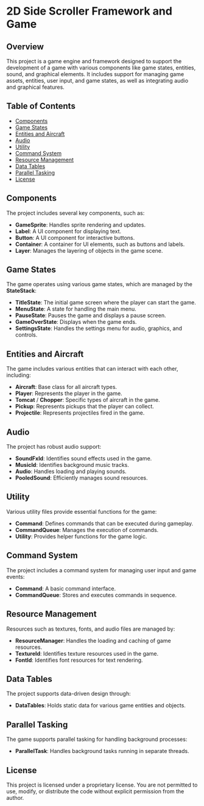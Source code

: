 # 2D Side Scroller Framework and Game

## Overview
This project is a game engine and framework designed to support the development of a game with various components like game states, entities, sound, and graphical elements. It includes support for managing game assets, entities, user input, and game states, as well as integrating audio and graphical features.

## Table of Contents
- [Components](#components)
- [Game States](#game-states)
- [Entities and Aircraft](#entities-and-aircraft)
- [Audio](#audio)
- [Utility](#utility)
- [Command System](#command-system)
- [Resource Management](#resource-management)
- [Data Tables](#data-tables)
- [Parallel Tasking](#parallel-tasking)
- [License](#license)

## Components
The project includes several key components, such as:
- **GameSprite**: Handles sprite rendering and updates.
- **Label**: A UI component for displaying text.
- **Button**: A UI component for interactive buttons.
- **Container**: A container for UI elements, such as buttons and labels.
- **Layer**: Manages the layering of objects in the game scene.

## Game States
The game operates using various game states, which are managed by the **StateStack**:
- **TitleState**: The initial game screen where the player can start the game.
- **MenuState**: A state for handling the main menu.
- **PauseState**: Pauses the game and displays a pause screen.
- **GameOverState**: Displays when the game ends.
- **SettingsState**: Handles the settings menu for audio, graphics, and controls.

## Entities and Aircraft
The game includes various entities that can interact with each other, including:
- **Aircraft**: Base class for all aircraft types.
- **Player**: Represents the player in the game.
- **Tomcat** / **Chopper**: Specific types of aircraft in the game.
- **Pickup**: Represents pickups that the player can collect.
- **Projectile**: Represents projectiles fired in the game.

## Audio
The project has robust audio support:
- **SoundFxId**: Identifies sound effects used in the game.
- **MusicId**: Identifies background music tracks.
- **Audio**: Handles loading and playing sounds.
- **PooledSound**: Efficiently manages sound resources.

## Utility
Various utility files provide essential functions for the game:
- **Command**: Defines commands that can be executed during gameplay.
- **CommandQueue**: Manages the execution of commands.
- **Utility**: Provides helper functions for the game logic.

## Command System
The project includes a command system for managing user input and game events:
- **Command**: A basic command interface.
- **CommandQueue**: Stores and executes commands in sequence.

## Resource Management
Resources such as textures, fonts, and audio files are managed by:
- **ResourceManager**: Handles the loading and caching of game resources.
- **TextureId**: Identifies texture resources used in the game.
- **FontId**: Identifies font resources for text rendering.

## Data Tables
The project supports data-driven design through:
- **DataTables**: Holds static data for various game entities and objects.

## Parallel Tasking
The game supports parallel tasking for handling background processes:
- **ParallelTask**: Handles background tasks running in separate threads.

## License
This project is licensed under a proprietary license. You are not permitted to use, modify, or distribute the code without explicit permission from the author.

